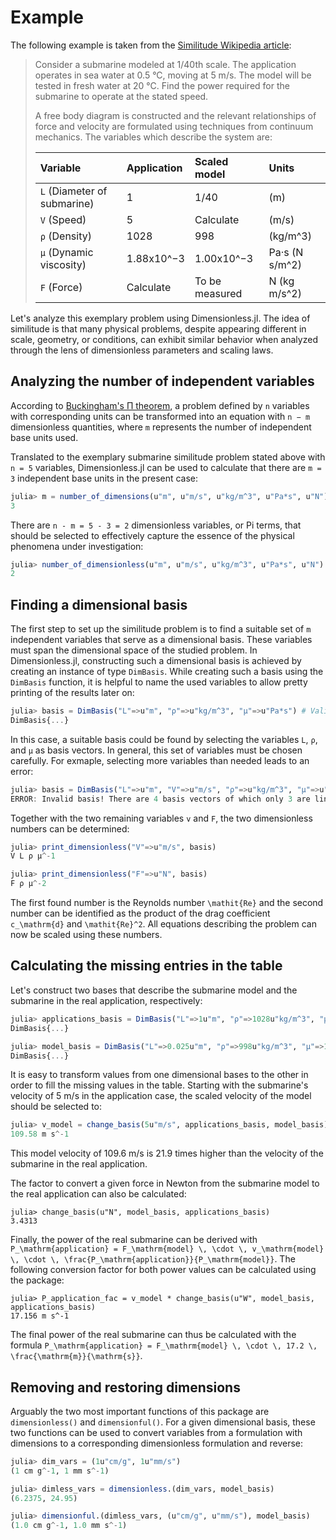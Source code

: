 # Example
The following example is taken from the [Similitude Wikipedia article](https://en.wikipedia.org/wiki/Similitude_(model)):

>Consider a submarine modeled at 1/40th scale. The application operates in sea water at 0.5 °C, moving at 5 m/s. The model will be tested in fresh water at 20 °C. Find the power required for the submarine to operate at the stated speed.
>
>A free body diagram is constructed and the relevant relationships of force and velocity are formulated using techniques from continuum mechanics. The variables which describe the system are:
>
> Variable                   | Application   | Scaled model      |Units
>:---------------------------|:--------------|:------------------|:--------------
> ``L`` (Diameter of submarine)  | 1             | 1/40              | (m)
> ``V`` (Speed)                  | 5             | Calculate         | (m/s)
> ``ρ`` (Density)                | 1028          | 998               | (kg/m^3)
> ``μ`` (Dynamic viscosity)      | 1.88x10^−3    | 1.00x10^−3        | Pa·s (N s/m^2)
> ``F`` (Force)                  | Calculate     | To be measured    |	N (kg m/s^2)


Let's analyze this exemplary problem using Dimensionless.jl. The idea of similitude is that many physical problems, despite appearing different in scale, geometry, or conditions, can exhibit similar behavior when analyzed through the lens of dimensionless parameters and scaling laws. 

## Analyzing the number of independent variables 
According to [Buckingham's Π theorem](https://en.wikipedia.org/wiki/Buckingham_%CF%80_theorem), a problem defined by ``n`` variables with corresponding units can be transformed into an equation with ``n − m`` dimensionless quantities, where ``m`` represents the number of independent base units used. 

Translated to the exemplary submarine similitude problem stated above with ``n = 5`` variables, Dimensionless.jl can be used to calculate that there are ``m = 3`` independent base units in the present case:
```julia
julia> m = number_of_dimensions(u"m", u"m/s", u"kg/m^3", u"Pa*s", u"N")
3
```

There are ``n - m = 5 - 3 = 2`` dimensionless variables, or Pi terms, that should be selected to effectively capture the essence of the physical phenomena under investigation: 
```julia
julia> number_of_dimensionless(u"m", u"m/s", u"kg/m^3", u"Pa*s", u"N")
2
```

## Finding a dimensional basis
The first step to set up the similitude problem is to find a suitable set of ``m`` independent variables that serve as a dimensional basis. These variables must span the dimensional space of the studied problem. 
In Dimensionless.jl, constructing such a dimensional basis is achieved by creating an instance of type `DimBasis`. While creating such a basis using the `DimBasis` function, it is helpful to name the used variables to allow pretty printing of the results later on:
```julia
julia> basis = DimBasis("L"=>u"m", "ρ"=>u"kg/m^3", "μ"=>u"Pa*s") # Valid basis
DimBasis{...}
```
In this case, a suitable basis could be found by selecting the variables ``L``, ``ρ``, and ``μ`` as basis vectors. In general, this set of variables must be chosen carefully. For exmaple, selecting more variables than needed leads to an error:
```julia
julia> basis = DimBasis("L"=>u"m", "V"=>u"m/s", "ρ"=>u"kg/m^3", "μ"=>u"Pa*s") # Invalid basis
ERROR: Invalid basis! There are 4 basis vectors of which only 3 are linear independent.
```


Together with the two remaining variables ``v`` and ``F``, the two dimensionless numbers can be determined:
```julia
julia> print_dimensionless("V"=>u"m/s", basis)
V L ρ μ^-1

julia> print_dimensionless("F"=>u"N", basis)
F ρ μ^-2
```
The first found number is the Reynolds number ``\mathit{Re}`` and the second number can be identified as the product of the drag coefficient ``c_\mathrm{d}`` and ``\mathit{Re}^2``. All equations describing the problem can now be scaled using these numbers.

## Calculating the missing entries in the table
Let's construct two bases that describe the submarine model and the submarine in the real application, respectively:
```julia
julia> applications_basis = DimBasis("L"=>1u"m", "ρ"=>1028u"kg/m^3", "μ"=>1.88e-3u"Pa*s")
DimBasis{...}

julia> model_basis = DimBasis("L"=>0.025u"m", "ρ"=>998u"kg/m^3", "μ"=>1e-3u"Pa*s")
DimBasis{...}
```

It is easy to transform values from one dimensional bases to the other in order to fill the missing values in the table. Starting with the submarine's velocity of 5 m/s in the application case, the scaled velocity of the model should be selected to: 
```julia
julia> v_model = change_basis(5u"m/s", applications_basis, model_basis)
109.58 m s^-1
```
This model velocity of 109.6 m/s is 21.9 times higher than the velocity of the submarine in the real application.

The factor to convert a given force in Newton from the submarine model to the real application can also be calculated: 
```
julia> change_basis(u"N", model_basis, applications_basis)
3.4313
```

Finally, the power of the real submarine can be derived with ``P_\mathrm{application} = F_\mathrm{model} \, \cdot \, v_\mathrm{model} \, \cdot \, \frac{P_\mathrm{application}}{P_\mathrm{model}}``. The following conversion factor for both power values can be calculated using the package:
```
julia> P_application_fac = v_model * change_basis(u"W", model_basis, applications_basis)
17.156 m s^-1
```
The final power of the real submarine can thus be calculated with the formula ``P_\mathrm{application} = F_\mathrm{model} \, \cdot \, 17.2 \, \frac{\mathrm{m}}{\mathrm{s}}``.

## Removing and restoring dimensions
Arguably the two most important functions of this package are `dimensionless()` and `dimensionful()`. For a given dimensional basis, these two functions can be used to convert variables from a formulation with dimensions to a corresponding dimensionless formulation and reverse: 
```julia
julia> dim_vars = (1u"cm/g", 1u"mm/s")
(1 cm g^-1, 1 mm s^-1)

julia> dimless_vars = dimensionless.(dim_vars, model_basis)
(6.2375, 24.95)

julia> dimensionful.(dimless_vars, (u"cm/g", u"mm/s"), model_basis)
(1.0 cm g^-1, 1.0 mm s^-1)
```

